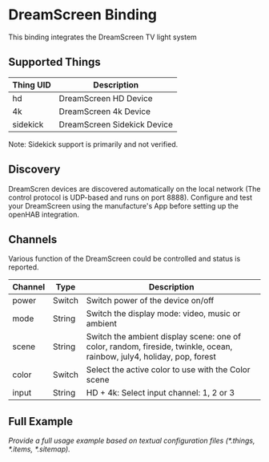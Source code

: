 # DreamScreen Binding

This binding integrates the DreamScreen TV light system

## Supported Things

| Thing UID  | Description                 |
|------------|-----------------------------|
| hd         | DreamScreen HD Device       |
| 4k         | DreamScreen 4k Device       |
| sidekick   | DreamScreen Sidekick Device |

Note: Sidekick support is primarily and not verified.

## Discovery

DreamScren devices are discovered automatically on the local network (The control protocol is UDP-based and runs on port 8888).
Configure and test your DreamScreen using the manufacture's App before setting up the openHAB integration.

## Channels

Various function of the DreamScreen could be controlled and status is reported.

| Channel  | Type   | Description                                            |
|----------|--------|--------------------------------------------------------|
| power    | Switch | Switch power of the device on/off                      |
| mode     | String | Switch the display mode: video, music or ambient       |
| scene    | String | Switch the ambient display scene: one of color, random, fireside, twinkle, ocean, rainbow, july4,  holiday, pop, forest |
| color    | Switch | Select the active color to use with the Color scene    |
| input    | String | HD + 4k: Select input channel: 1, 2 or 3               |

## Full Example

_Provide a full usage example based on textual configuration files (*.things, *.items, *.sitemap)._

